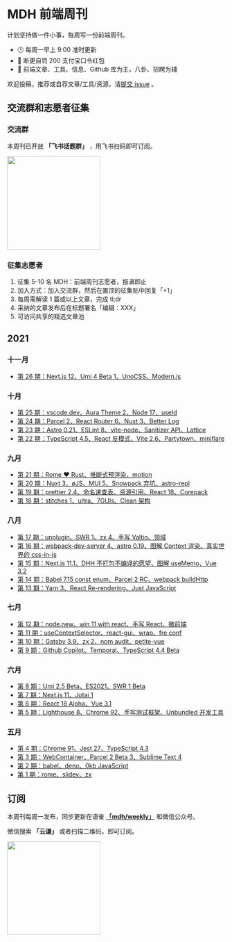 # MDH 前端周刊

计划坚持做一件小事，每周写一份前端周刊。

* 🕒 每周一早上 9:00 准时更新
* 🥊 断更自罚 200 支付宝口令红包
* 👋 前端文章、工具、信息、Github 库为主，八卦、招聘为辅

欢迎投稿，推荐或自荐文章/工具/资源，请[提交 issue](https://github.com/sorrycc/weekly/issues) 。

## 交流群和志愿者征集

### 交流群

本周刊已开放 **「飞书话题群」** ，用飞书扫码即可订阅。

<img src="https://img.alicdn.com/imgextra/i4/O1CN01Pokf0R1mYTZgqt2Vc_!!6000000004966-0-tps-1140-1332.jpg" width="215" />

### 征集志愿者

1. 征集 5-10 名 MDH：前端周刊志愿者，报满即止
2. 加入方式：加入交流群，然后在置顶的征集贴中回复「+1」
3. 每周需解读 1 篇或以上文章，完成 tl;dr
4. 采纳的文章发布后在标题署名「编辑：XXX」
5. 可访问共享的精选文章池

## 2021

### 十一月

* [第 26 期：Next.js 12、Umi 4 Beta 1、UnoCSS、Modern.js](./docs/issue-0026.md)

### 十月

* [第 25 期：vscode.dev、Aura Theme 2、Node 17、useId](./docs/issue-0025.md)
* [第 24 期：Parcel 2、React Router 6、Nuxt 3、Better Log](./docs/issue-0024.md)
* [第 23 期：Astro 0.21、ESLint 8、vite-node、Sanitizer API、Lattice](./docs/issue-0023.md)
* [第 22 期：TypeScript 4.5、React 反模式、Vite 2.6、Partytown、miniflare](./docs/issue-0022.md)

### 九月

* [第 21 期：Rome ❤️ Rust、推断式预渲染、motion](./docs/issue-0021.md)
* [第 20 期：Nuxt 3、øJS、MUI 5、Snowpack 弃坑、astro-repl](./docs/issue-0020.md)
* [第 19 期：prettier 2.4、命名速查表、资源引用、React 18、Corepack](./docs/issue-0019.md)
* [第 18 期：stitches 1、ultra、7GUIs、Clean 架构](./docs/issue-0018.md)

### 八月

* [第 17 期：unplugin、SWR 1、zx 4、手写 Valtio、领域](./docs/issue-0017.md)
* [第 16 期：webpack-dev-server 4、astro 0.19、图解 Context 渲染、真实世界的 css-in-js](./docs/issue-0016.md)
* [第 15 期：Next.js 11.1、DHH 不打包不编译的愿望、图解 useMemo、Vue 3.2](./docs/issue-0015.md)
* [第 14 期：Babel 7.15 const enum、Parcel 2 RC、webpack buildHttp](./docs/issue-0014.md)
* [第 13 期：Yarn 3、React Re-rendering、Just JavaScript](./docs/issue-0013.md)

### 七月

* [第 12 期：node.new、win 11 with react、手写 React、微前端](./docs/issue-0012.md)
* [第 11 期：useContextSelector、react-gui、wrap、fre conf](./docs/issue-0011.md)
* [第 10 期：Gatsby 3.9、zx 2、npm audit、petite-vue](./docs/issue-0010.md)
* [第 9 期：Github Copilot、Temporal、TypeScript 4.4 Beta](./docs/issue-0009.md)

### 六月

* [第 8 期：Umi 2.5 Beta、ES2021、SWR 1 Beta](./docs/issue-0008.md)
* [第 7 期：Next.js 11、Jotai 1](./docs/issue-0007.md)
* [第 6 期：React 18 Alpha、Vue 3.1](./docs/issue-0006.md)
* [第 5 期：Lighthouse 8、Chrome 92、手写测试框架、Unbundled 开发工具](./docs/issue-0005.md)

### 五月

* [第 4 期：Chrome 91、Jest 27、TypeScript 4.3](./docs/issue-0004.md)
* [第 3 期：WebContainer、Parcel 2 Beta 3、Sublime Text 4](./docs/issue-0003.md)
* [第 2 期：babel、deno、0kb JavaScript](./docs/issue-0002.md)
* [第 1 期：rome、slidev、zx](./docs/issue-0001.md)

## 订阅

本周刊每周一发布，同步更新在语雀 **[「mdh/weekly」](https://www.yuque.com/mdh/weekly)** 和微信公众号。

微信搜索 **「云谦」** 或者扫描二维码，即可订阅。

<img src="https://img.alicdn.com/imgextra/i1/O1CN01jmrjUx1yw5LcPFMx0_!!6000000006642-0-tps-430-430.jpg" width="215" />

